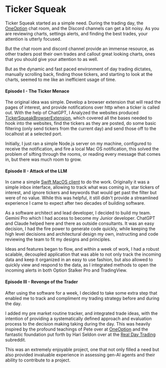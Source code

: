 # Ticker Squeak

Ticker Squeak started as a simple need. During the trading day, the [OneOption](https://oneoption.com/) chat room, and the Discord channels can get a bit noisy. As you are reviewing charts, settings alerts, and finding the best trades, your attention is utterly focused. 

But the chat room and discord channel provide an immense resource, as other traders post their own trades and callout great looking charts, ones that you should give your attention to as well.

But as the dynamic and fast paced environment of day trading dictates, manually scrolling back, finding those tickers, and starting to look at the charts, seemed to me like an inefficient usage of time. 

#### Episode I - The Ticker Menace

The original idea was simple. Develop a browser extension that will read the pages of interest, and provide notifications over http when a ticker is called out. With the help of ChatGPT, I Analyzed the websites produced [TickerSqueakBrowserExtension](https://github.com/shkalash/Ticker-Squeak/tree/main/TickerSqueakBrowserExtension), which covered all the bases needed to hook into the websites, find the tickers as they are posted, do some basic filtering (only send tickers from the current day) and send those off to the localhost at a selected port.

Initially, I just ran a simple Node.js server on my machine, configured to receive the notification, and fire a local Mac OS notification, this solved the problem of sifting through the rooms, or reading every message that comes in, but there was much room to grow.

#### Episode II - Attack of the LLM

In came a simple [Swift MacOS client](https://github.com/shkalash/Ticker-Squeak/tree/main/macos/TickerSqueak) to do the work. Originally it was a simple inbox interface, allowing to track what was coming in, star tickers of interest, and ignore tickers and keywords that would get past the filter but were of no value. While this was helpful, it still didn't provide a streamlined experience I came to expect after two decades of building software.

As a software architect and lead developer, I decided to build my team. Gemini Pro which I had access to become my Junior developer. ChatGPT and Claude helped here and there as outside consultants. It was an easy decision, I had the fire power to generate code quickly, while keeping the high level decisions and architectural design my own, instructing and code reviewing the team to fit my designs and principles. 

Ideas and features began to flow, and within a week of work, I had a robust scalable, decoupled application that was able to not only track the incoming data and keep it organized in an easy to use fashion, but also allowed to quickly view and respond to the data, as I integrated methods to open the incoming alerts in both Option Stalker Pro and TradingView.

#### Episode III - Revenge of the Trader

After using the software for a week, I decided to take some extra step that enabled me to track and compliment my trading strategy before and during the day. 

I added my pre market routine tracker, and integrated trade ideas, with the intention of providing a systematically defined approach and evaluation process to the decision making taking during the day. This was heavily inspired by the profound teachings of Pete over at [OneOption](https://oneoption.com/) and the fantastic foundation put forth by Hari Seldon over at the [Real Day Trading](https://www.reddit.com/r/RealDayTrading/) subreddit.

This was an extremely enjoyable project, one that not only filled a need but also provided invaluable experience in assessing gen-AI agents and their ability to contribute to a project.
